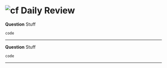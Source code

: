 ![cf](http://i.imgur.com/7v5ASc8.png) Daily Review
==================================================

**Question**
Stuff
```
code
```

---

**Question**
Stuff
```
code
```

---



